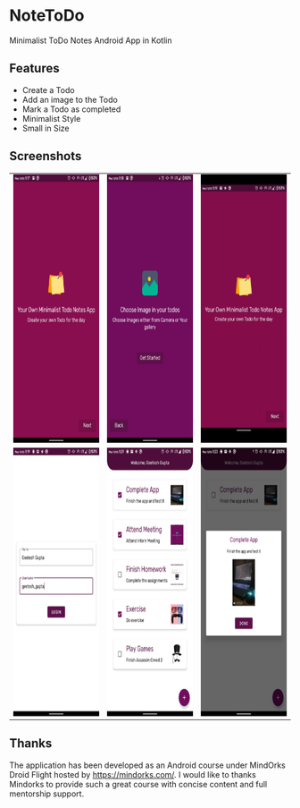 # NoteToDo
Minimalist ToDo Notes Android App in Kotlin

## Features
- Create a Todo
- Add an image to the Todo
- Mark a Todo as completed
- Minimalist Style
- Small in Size

## Screenshots
<!-- ![OnBoarding1](https://raw.githubusercontent.com/geetesh-gupta/NoteToDo/master/screenshots/OnBoarding1.jpg "OnBoarding1")
![OnBoarding2](https://raw.githubusercontent.com/geetesh-gupta/NoteToDo/master/screenshots/OnBoarding2.jpg "OnBoarding2") -->
<table>
  <tr>
    <td><img src="./screenshots/OnBoarding1.jpg" width=240px height=480px>
    <td><img src="./screenshots/OnBoarding2.jpg" width=240px height=480px>
    <td><img src="./screenshots/OnBoardingGIF.gif" width=240px height=480px>
  </tr>  
  <tr>  
    <td><img src="./screenshots/Login.jpg" width=240px height=480px>
    <td><img src="./screenshots/Notes.jpg" width=240px height=480px>
    <td><img src="./screenshots/NoteDetail.jpg" width=240px height=480px>
  </tr>  
</table>

## Thanks
The application has been developed as an Android course under MindOrks Droid Flight hosted by https://mindorks.com/. 
I would like to thanks Mindorks to provide such a great course with concise content and full mentorship support.
